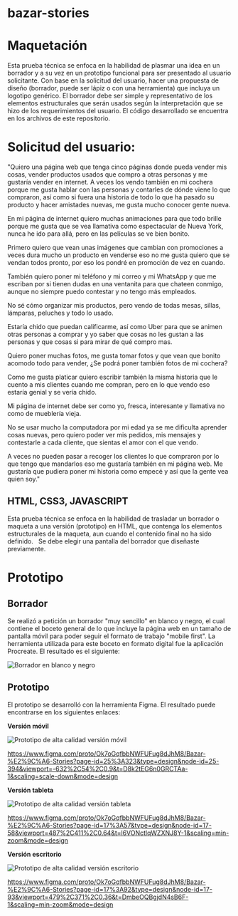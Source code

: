 # bazar-stories


# Maquetación
Esta prueba técnica se enfoca en la habilidad de plasmar una idea en un borrador y a su vez en un prototipo funcional para ser presentado al usuario solicitante. Con base en la solicitud del usuario, hacer una propuesta de diseño (borrador, puede ser lápiz o con una herramienta) que incluya un logotipo genérico. El borrador debe ser simple y representativo de los elementos estructurales que serán usados según la interpretación que se hizo de los requerimientos del usuario.
El código desarrollado se encuentra en los archivos de este repositorio.
 
# Solicitud del usuario: 
"Quiero una página web que tenga cinco páginas donde pueda vender mis cosas, 
vender productos usados que compro a otras personas y me gustaría vender en internet. 
A veces los vendo también en mi cochera porque me gusta hablar con las personas y contarles de dónde viene lo que compraron, así como si fuera una historia de todo lo que ha pasado su producto y hacer amistades nuevas, me gusta mucho conocer gente nueva.

En mi página de internet quiero muchas animaciones para que todo brille porque me gusta que se vea llamativa como espectacular de Nueva York, nunca he ido para allá, pero en las películas se ve bien bonito.

Primero quiero que vean unas imágenes que cambian con promociones a veces dura mucho un producto en venderse eso no me gusta quiero que se vendan todos pronto, por eso los pondré en promoción de vez en cuando.

También quiero poner mi teléfono y mi correo y mi WhatsApp y que me escriban por si tienen dudas en una ventanita para que chateen conmigo, aunque no siempre puedo contestar y no tengo más empleados.

No sé cómo organizar mis productos, pero vendo de todas mesas, sillas, lámparas, peluches y todo lo usado.

Estaría chido que puedan calificarme, así como Uber para que se animen otras personas a comprar y yo saber que cosas no les gustan a las personas y que cosas si para mirar de qué compro mas.

Quiero poner muchas fotos, me gusta tomar fotos y que vean que bonito acomodo todo para vender, ¿Se podrá poner también fotos de mi cochera?

Como me gusta platicar quiero escribir también la misma historia que le cuento a mis clientes cuando me compran, pero en lo que vendo eso estaría genial y se vería chido.

Mi página de internet debe ser como yo, fresca, interesante y llamativa no como de mueblería vieja. 

No se usar mucho la computadora por mi edad ya se me dificulta aprender cosas nuevas, pero quiero poder ver mis pedidos, mis mensajes y contestarle a cada cliente, que sientas el amor con el que vendo.

A veces no pueden pasar a recoger los clientes lo que compraron por lo que tengo que mandarlos eso me gustaría también en mi página web.
Me gustaría que pudiera poner mi historia como empecé y así que la gente vea quien soy."
 
## HTML, CSS3, JAVASCRIPT
Esta prueba técnica se enfoca en la habilidad de trasladar un borrador o maqueta a una versión (prototipo) en HTML, que contenga los elementos estructurales de la maqueta, aun cuando el contenido final no ha sido definido.
 
Se debe elegir una pantalla del borrador que diseñaste previamente.

# Prototipo
## Borrador
Se realizó a petición un borrador "muy sencillo" en blanco y negro, el cual contiene el boceto general de lo que incluye la página web en un tamaño de pantalla móvil para poder seguir el formato de trabajo "mobile first".
La herramienta utilizada para este boceto en formato digital fue la aplicación Procreate.
El resultado es el siguiente:

![Borrador en blanco y negro](src/img/borrador_byn.JPG)


## Prototipo

El prototipo se desarrolló con la herramienta Figma. El resultado puede encontrarse en los siguientes enlaces:

**Versión móvil**

![Prototipo de alta calidad versión móvil](src/img/movil-prototipo.png)

https://www.figma.com/proto/Ok7oGqfbbNWFUFug8dJhM8/Bazar-%E2%9C%A6-Stories?page-id=25%3A323&type=design&node-id=25-394&viewport=-632%2C54%2C0.9&t=D8k2tEG6n0GRCTAa-1&scaling=scale-down&mode=design

**Versión tableta**

![Prototipo de alta calidad versión tableta](src/img/ipad-prototipo.png)

https://www.figma.com/proto/Ok7oGqfbbNWFUFug8dJhM8/Bazar-%E2%9C%A6-Stories?page-id=17%3A57&type=design&node-id=17-58&viewport=487%2C411%2C0.64&t=l6VONctlqWZXNJ8Y-1&scaling=min-zoom&mode=design

**Versión escritorio**

![Prototipo de alta calidad versión escritorio](src/img/escritorio-prototipo.png)

https://www.figma.com/proto/Ok7oGqfbbNWFUFug8dJhM8/Bazar-%E2%9C%A6-Stories?page-id=17%3A92&type=design&node-id=17-93&viewport=479%2C371%2C0.36&t=DmbeOQBgjdN4sB6F-1&scaling=min-zoom&mode=design

